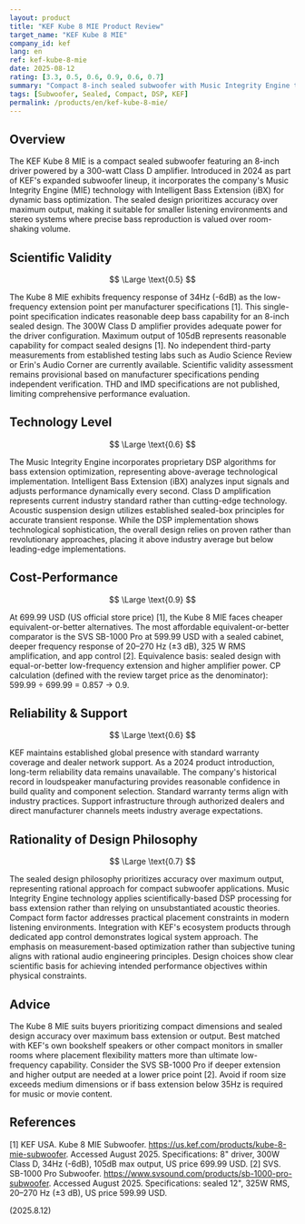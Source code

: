 ```yaml
---
layout: product
title: "KEF Kube 8 MIE Product Review"
target_name: "KEF Kube 8 MIE"
company_id: kef
lang: en
ref: kef-kube-8-mie
date: 2025-08-12
rating: [3.3, 0.5, 0.6, 0.9, 0.6, 0.7]
summary: "Compact 8-inch sealed subwoofer with Music Integrity Engine technology offering accurate bass reproduction in smaller spaces"
tags: [Subwoofer, Sealed, Compact, DSP, KEF]
permalink: /products/en/kef-kube-8-mie/
---
```


## Overview

The KEF Kube 8 MIE is a compact sealed subwoofer featuring an 8-inch driver powered by a 300-watt Class D amplifier. Introduced in 2024 as part of KEF's expanded subwoofer lineup, it incorporates the company's Music Integrity Engine (MIE) technology with Intelligent Bass Extension (iBX) for dynamic bass optimization. The sealed design prioritizes accuracy over maximum output, making it suitable for smaller listening environments and stereo systems where precise bass reproduction is valued over room-shaking volume.

## Scientific Validity

$$ \Large \text{0.5} $$

The Kube 8 MIE exhibits frequency response of 34Hz (-6dB) as the low-frequency extension point per manufacturer specifications [1]. This single-point specification indicates reasonable deep bass capability for an 8-inch sealed design. The 300W Class D amplifier provides adequate power for the driver configuration. Maximum output of 105dB represents reasonable capability for compact sealed designs [1]. No independent third-party measurements from established testing labs such as Audio Science Review or Erin's Audio Corner are currently available. Scientific validity assessment remains provisional based on manufacturer specifications pending independent verification. THD and IMD specifications are not published, limiting comprehensive performance evaluation.

## Technology Level

$$ \Large \text{0.6} $$

The Music Integrity Engine incorporates proprietary DSP algorithms for bass extension optimization, representing above-average technological implementation. Intelligent Bass Extension (iBX) analyzes input signals and adjusts performance dynamically every second. Class D amplification represents current industry standard rather than cutting-edge technology. Acoustic suspension design utilizes established sealed-box principles for accurate transient response. While the DSP implementation shows technological sophistication, the overall design relies on proven rather than revolutionary approaches, placing it above industry average but below leading-edge implementations.

## Cost-Performance

$$ \Large \text{0.9} $$

At 699.99 USD (US official store price) [1], the Kube 8 MIE faces cheaper equivalent-or-better alternatives. The most affordable equivalent-or-better comparator is the SVS SB-1000 Pro at 599.99 USD with a sealed cabinet, deeper frequency response of 20–270 Hz (±3 dB), 325 W RMS amplification, and app control [2]. Equivalence basis: sealed design with equal-or-better low-frequency extension and higher amplifier power. CP calculation (defined with the review target price as the denominator): 599.99 ÷ 699.99 = 0.857 → 0.9.

## Reliability & Support

$$ \Large \text{0.6} $$

KEF maintains established global presence with standard warranty coverage and dealer network support. As a 2024 product introduction, long-term reliability data remains unavailable. The company's historical record in loudspeaker manufacturing provides reasonable confidence in build quality and component selection. Standard warranty terms align with industry practices. Support infrastructure through authorized dealers and direct manufacturer channels meets industry average expectations.

## Rationality of Design Philosophy

$$ \Large \text{0.7} $$

The sealed design philosophy prioritizes accuracy over maximum output, representing rational approach for compact subwoofer applications. Music Integrity Engine technology applies scientifically-based DSP processing for bass extension rather than relying on unsubstantiated acoustic theories. Compact form factor addresses practical placement constraints in modern listening environments. Integration with KEF's ecosystem products through dedicated app control demonstrates logical system approach. The emphasis on measurement-based optimization rather than subjective tuning aligns with rational audio engineering principles. Design choices show clear scientific basis for achieving intended performance objectives within physical constraints.

## Advice

The Kube 8 MIE suits buyers prioritizing compact dimensions and sealed design accuracy over maximum bass extension or output. Best matched with KEF's own bookshelf speakers or other compact monitors in smaller rooms where placement flexibility matters more than ultimate low-frequency capability. Consider the SVS SB-1000 Pro if deeper extension and higher output are needed at a lower price point [2]. Avoid if room size exceeds medium dimensions or if bass extension below 35Hz is required for music or movie content.

## References

[1] KEF USA. Kube 8 MIE Subwoofer. https://us.kef.com/products/kube-8-mie-subwoofer. Accessed August 2025. Specifications: 8" driver, 300W Class D, 34Hz (-6dB), 105dB max output, US price 699.99 USD.
[2] SVS. SB-1000 Pro Subwoofer. https://www.svsound.com/products/sb-1000-pro-subwoofer. Accessed August 2025. Specifications: sealed 12", 325W RMS, 20–270 Hz (±3 dB), US price 599.99 USD.

(2025.8.12)